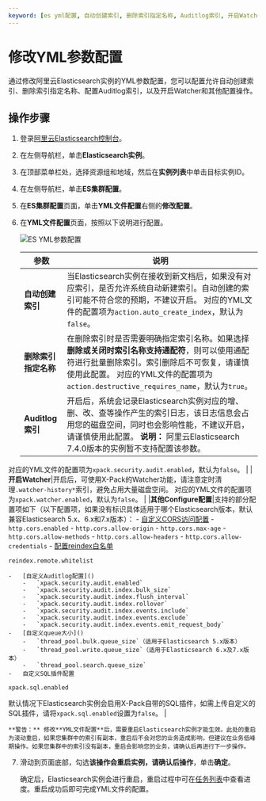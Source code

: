 ```yaml
---
keyword: [es yml配置, 自动创建索引, 删除索引指定名称, Auditlog索引, 开启Watcher]
---
```


# 修改YML参数配置

通过修改阿里云Elasticsearch实例的YML参数配置，您可以配置允许自动创建索引、删除索引指定名称、配置Auditlog索引，以及开启Watcher和其他配置操作。

## 操作步骤

1.  登录[阿里云Elasticsearch控制台](https://elasticsearch.console.aliyun.com/#/home)。

2.  在左侧导航栏，单击**Elasticsearch实例**。

3.  在顶部菜单栏处，选择资源组和地域，然后在**实例列表**中单击目标实例ID。

4.  在左侧导航栏，单击**ES集群配置**。

5.  在**ES集群配置**页面，单击**YML文件配置**右侧的**修改配置**。

6.  在**YML文件配置**页面，按照以下说明进行配置。

    ![ES YML参数配置](https://static-aliyun-doc.oss-accelerate.aliyuncs.com/assets/img/zh-CN/6065240061/p40138.png)

    |参数|说明|
    |--|--|
    |**自动创建索引**|当Elasticsearch实例在接收到新文档后，如果没有对应索引，是否允许系统自动新建索引。自动创建的索引可能不符合您的预期，不建议开启。 对应的YML文件的配置项为`action.auto_create_index`，默认为`false`。 |
    |**删除索引指定名称**|在删除索引时是否需要明确指定索引名称。如果选择**删除或关闭时索引名称支持通配符**，则可以使用通配符进行批量删除索引。索引删除后不可恢复，请谨慎使用此配置。 对应的YML文件的配置项为`action.destructive_requires_name`，默认为`true`。 |
    |**Auditlog索引**|开启后，系统会记录Elasticsearch实例对应的增、删、改、查等操作产生的索引日志，该日志信息会占用您的磁盘空间，同时也会影响性能，不建议开启，请谨慎使用此配置。 **说明：** 阿里云Elasticsearch 7.4.0版本的实例暂不支持配置该参数。

对应的YML文件的配置项为`xpack.security.audit.enabled`，默认为`false`。 |
    |**开启Watcher**|开启后，可使用X-Pack的Watcher功能，请注意定时清理`.watcher-history*`索引，避免占用大量磁盘空间。 对应的YML文件的配置项为`xpack.watcher.enabled`，默认为`false`。 |
    |**其他Configure配置**|支持的部分配置项如下（以下配置项，如果没有标识具体适用于哪个Elasticsearch版本，默认兼容Elasticsearch 5.x、6.x和7.x版本）：     -   [自定义CORS访问配置]()
        -   `http.cors.enabled`
        -   `http.cors.allow-origin`
        -   `http.cors.max-age`
        -   `http.cors.allow-methods`
        -   `http.cors.allow-headers`
        -   `http.cors.allow-credentials`
    -   [配置reindex白名单]()

`reindex.remote.whitelist`

    -   [自定义Auditlog配置]()
        -   `xpack.security.audit.enabled`
        -   `xpack.security.audit.index.bulk_size`
        -   `xpack.security.audit.index.flush_interval`
        -   `xpack.security.audit.index.rollover`
        -   `xpack.security.audit.index.events.include`
        -   `xpack.security.audit.index.events.exclude`
        -   `xpack.security.audit.index.events.emit_request_body`
    -   [自定义queue大小]()
        -   `thread_pool.bulk.queue_size`（适用于Elasticsearch 5.x版本）
        -   `thread_pool.write.queue_size`（适用于Elasticsearch 6.x及7.x版本）
        -   `thread_pool.search.queue_size`
    -   自定义SQL插件配置

`xpack.sql.enabled`

默认情况下Elasticsearch实例会启用X-Pack自带的SQL插件，如需上传自定义的SQL插件，请将`xpack.sql.enabled`设置为`false`。 |

    **警告：** 修改**YML文件配置**后，需要重启Elasticsearch实例才能生效。此处的重启为滚动重启，如果您集群中的索引有副本，重启后不会对您的业务造成影响，但建议在业务低峰期操作。如果您集群中的索引没有副本，重启会影响您的业务，请确认后再进行下一步操作。

7.  滑动到页面底部，勾选**该操作会重启实例，请确认后操作**，单击**确定**。

    确定后，Elasticsearch实例会进行重启，重启过程中可在[任务列表](/cn.zh-CN/ES实例/实例管理/查看实例任务进度详情.md)中查看进度。重启成功后即可完成YML文件的配置。


